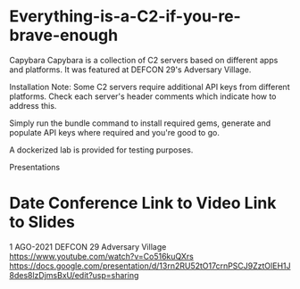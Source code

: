 # Everything-is-a-C2-if-you-re-brave-enough

Capybara
Capybara is a collection of C2 servers based on different apps and platforms. It was featured at DEFCON 29's Adversary Village.

Installation
Note: Some C2 servers require additional API keys from different platforms. Check each server's header comments which indicate how to address this.

Simply run the bundle command to install required gems, generate and populate API keys where required and you're good to go.

A dockerized lab is provided for testing purposes.

Presentations
#	Date	Conference	Link to Video	Link to Slides
1	AGO-2021	DEFCON 29 Adversary Village	https://www.youtube.com/watch?v=Co516kuQXrs	
https://docs.google.com/presentation/d/13rn2RU52tO17crnPSCJ9ZztOlEH1J8des8lzDjmsBxU/edit?usp=sharing

